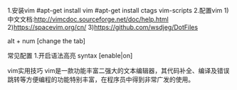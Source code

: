 
1.安装vim
	#apt-get install vim
	#apt-get install ctags vim-scripts
2.配置vim
	1)中文文档:http://vimcdoc.sourceforge.net/doc/help.html
	2)https://spacevim.org/cn/
	3)https://github.com/wsdjeg/DotFiles

alt + num [change the tab]



常见配置
1.开启语法高亮 
	syntax [enable|on]

vim实用技巧
vim是一款功能丰富二强大的文本编辑器，其代码补全、编译及错误跳转等方便编程的功能特别丰富，在程序员中得到非常广发的使用。

